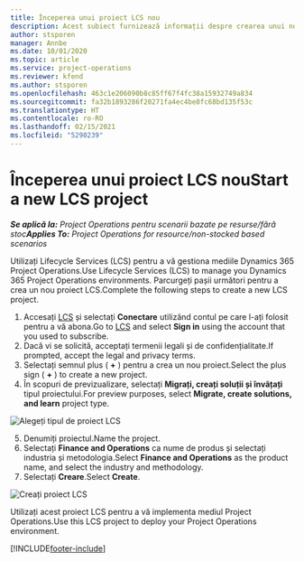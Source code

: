 ```yaml
---
title: Începerea unui proiect LCS nou
description: Acest subiect furnizează informații despre crearea unui nou proiect în LCS pentru mediul dvs. Project Operations.
author: stsporen
manager: Annbe
ms.date: 10/01/2020
ms.topic: article
ms.service: project-operations
ms.reviewer: kfend
ms.author: stsporen
ms.openlocfilehash: 463c1e206090b8c85ff67f4fc38a15932749a834
ms.sourcegitcommit: fa32b1893286f20271fa4ec4be8fc68bd135f53c
ms.translationtype: HT
ms.contentlocale: ro-RO
ms.lasthandoff: 02/15/2021
ms.locfileid: "5290239"
---
```

# <a name="start-a-new-lcs-project"></a><span data-ttu-id="e765d-103">Începerea unui proiect LCS nou</span><span class="sxs-lookup"><span data-stu-id="e765d-103">Start a new LCS project</span></span>

<span data-ttu-id="e765d-104">_**Se aplică la:** Project Operations pentru scenarii bazate pe resurse/fără stoc_</span><span class="sxs-lookup"><span data-stu-id="e765d-104">_**Applies To:** Project Operations for resource/non-stocked based scenarios_</span></span>

<span data-ttu-id="e765d-105">Utilizați Lifecycle Services (LCS) pentru a vă gestiona mediile Dynamics 365 Project Operations.</span><span class="sxs-lookup"><span data-stu-id="e765d-105">Use Lifecycle Services (LCS) to manage you Dynamics 365 Project Operations environments.</span></span> <span data-ttu-id="e765d-106">Parcurgeți pașii următori pentru a crea un nou proiect LCS.</span><span class="sxs-lookup"><span data-stu-id="e765d-106">Complete the following steps to create a new LCS project.</span></span>

1. <span data-ttu-id="e765d-107">Accesați [LCS](https://lcs.dynamics.com/Logon/Index) și selectați **Conectare** utilizând contul pe care l-ați folosit pentru a vă abona.</span><span class="sxs-lookup"><span data-stu-id="e765d-107">Go to [LCS](https://lcs.dynamics.com/Logon/Index) and select **Sign in** using the account that you used to subscribe.</span></span>
2. <span data-ttu-id="e765d-108">Dacă vi se solicită, acceptați termenii legali și de confidențialitate.</span><span class="sxs-lookup"><span data-stu-id="e765d-108">If prompted, accept the legal and privacy terms.</span></span>
3. <span data-ttu-id="e765d-109">Selectați semnul plus ( **+** ) pentru a crea un nou proiect.</span><span class="sxs-lookup"><span data-stu-id="e765d-109">Select the plus sign ( **+** ) to create a new project.</span></span>
4. <span data-ttu-id="e765d-110">În scopuri de previzualizare, selectați **Migrați, creați soluții și învățați** tipul proiectului.</span><span class="sxs-lookup"><span data-stu-id="e765d-110">For preview purposes, select **Migrate, create solutions, and learn** project type.</span></span>

  ![Alegeți tipul de proiect LCS](./media/create-lcs-1.png)

5. <span data-ttu-id="e765d-112">Denumiți proiectul.</span><span class="sxs-lookup"><span data-stu-id="e765d-112">Name the project.</span></span> 
6. <span data-ttu-id="e765d-113">Selectați **Finance and Operations** ca nume de produs și selectați industria și metodologia.</span><span class="sxs-lookup"><span data-stu-id="e765d-113">Select **Finance and Operations** as the product name, and select the industry and methodology.</span></span> 
7. <span data-ttu-id="e765d-114">Selectați **Creare**.</span><span class="sxs-lookup"><span data-stu-id="e765d-114">Select **Create**.</span></span>

![Creați proiect LCS](./media/create-lcs-2.png)

<span data-ttu-id="e765d-116">Utilizați acest proiect LCS pentru a vă implementa mediul Project Operations.</span><span class="sxs-lookup"><span data-stu-id="e765d-116">Use this LCS project to deploy your Project Operations environment.</span></span>



[!INCLUDE[footer-include](../includes/footer-banner.md)]